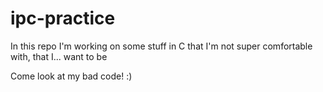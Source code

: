 # ipc-practice

In this repo I'm working on some stuff in C that I'm not super comfortable with, that I... want to be

Come look at my bad code! :)
